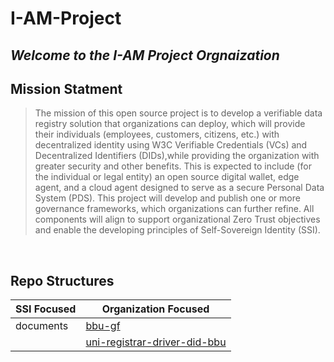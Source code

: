 # I-AM-Project 
*Welcome to the I-AM Project Orgnaization*
---

## Mission Statment 
> The mission of this open source project is to develop a verifiable data registry
solution that organizations can deploy, which will provide their individuals
(employees, customers, citizens, etc.) with decentralized identity using W3C
Verifiable Credentials (VCs) and Decentralized Identifiers (DIDs),while providing
the organization with greater security and other benefits. This is expected to
include (for the individual or legal entity) an open source digital wallet, edge
agent, and a cloud agent designed to serve as a secure Personal Data System
(PDS). This project will develop and publish one or more governance
frameworks, which organizations can further refine. All components will align to
support organizational Zero Trust objectives and enable the developing principles
of Self-Sovereign Identity (SSI).

<br/>

## Repo Structures

| SSI Focused | Organization Focused |
| ----------- | -------------------- |
| documents   | [bbu-gf](https://github.com/I-AM-project/bbu-gf)               |
|             | [uni-registrar-driver-did-bbu](https://github.com/I-AM-project/uni-registrar-driver-did-bbu)|
